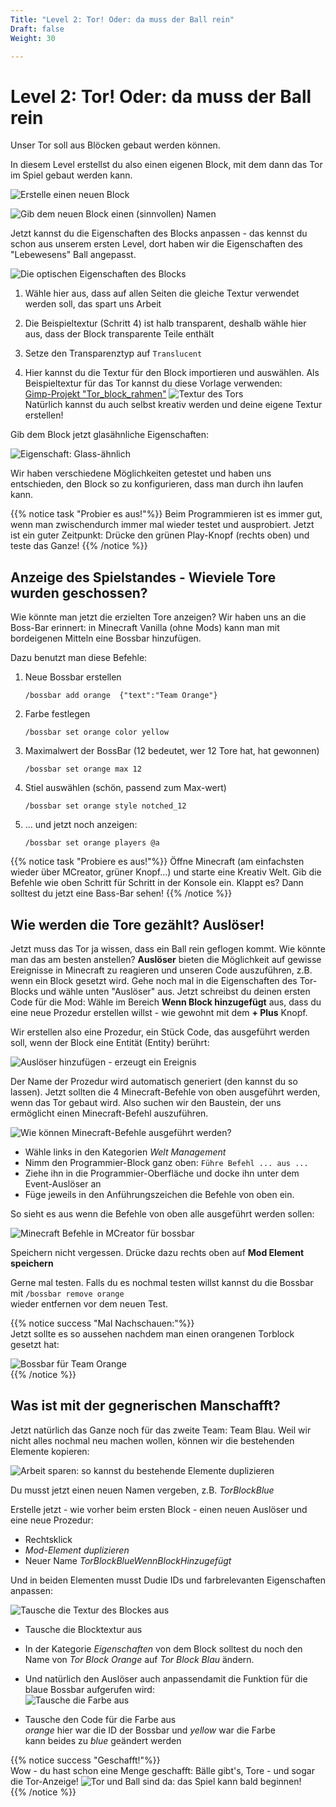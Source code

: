 ```yaml
---
Title: "Level 2: Tor! Oder: da muss der Ball rein"
Draft: false
Weight: 30

---
```



# Level 2: Tor! Oder: da muss der Ball rein

Unser Tor soll aus Blöcken gebaut werden können. 

In diesem Level erstellst du also einen eigenen Block, mit dem dann das Tor im Spiel gebaut werden kann.

![Erstelle einen neuen Block](block-erstellen-0.png)

![Gib dem neuen Block einen (sinnvollen) Namen](block-namen-geben.png)

Jetzt kannst du die Eigenschaften des Blocks anpassen - das kennst du schon aus unserem ersten Level, dort haben wir die Eigenschaften des "Lebewesens" Ball angepasst. 

![Die optischen Eigenschaften des Blocks](block-eigenschaften-optisch.png)

1. Wähle hier aus, dass auf allen Seiten die gleiche Textur verwendet werden soll, das spart uns Arbeit
2. Die Beispieltextur (Schritt 4) ist halb transparent, deshalb wähle hier aus, dass der Block transparente Teile enthält
3. Setze den Transparenztyp auf `Translucent`

4. Hier kannst du die Textur für den Block importieren und auswählen.
   Als Beispieltextur für das Tor kannst du diese Vorlage verwenden:  
   [Gimp-Projekt "Tor_block_rahmen"](tor_block_rahmen.xcf)
   ![Textur des Tors](tor_block_orange.png)  
   Natürlich kannst du auch selbst kreativ werden und deine eigene Textur erstellen!

Gib dem Block jetzt glasähnliche Eigenschaften:

![Eigenschaft: Glass-ähnlich](block-eigenschaften-glas.png)

Wir haben verschiedene Möglichkeiten getestet und haben uns entschieden, den Block so zu konfigurieren, dass man durch ihn laufen kann. 

{{% notice task "Probier es aus!"%}}
Beim Programmieren ist es immer gut, wenn man zwischendurch immer mal wieder testet und ausprobiert. Jetzt ist ein guter Zeitpunkt: Drücke den grünen Play-Knopf (rechts oben) und teste das Ganze!
{{% /notice %}}


## Anzeige des Spielstandes - Wieviele Tore wurden geschossen?

Wie könnte man jetzt die erzielten Tore anzeigen? Wir haben uns an die Boss-Bar erinnert: in Minecraft Vanilla (ohne Mods) kann man mit bordeigenen Mitteln eine Bossbar hinzufügen. 

Dazu benutzt man diese Befehle: 

<!-- all those empty lines to help pandoc make the correct line breaks (i hope)-->
1. Neue Bossbar erstellen

   `/bossbar add orange  {"text":"Team Orange"}`

2. Farbe festlegen

   `/bossbar set orange color yellow`

3. Maximalwert der BossBar (12 bedeutet, wer 12 Tore hat, hat gewonnen)

   `/bossbar set orange max 12`

4. Stiel auswählen (schön, passend zum Max-wert)  

   `/bossbar set orange style notched_12`

5. ... und jetzt noch anzeigen:  

   `/bossbar set orange players @a`

{{% notice task "Probiere es aus!"%}}
Öffne Minecraft (am einfachsten wieder über MCreator, grüner Knopf...) und starte eine Kreativ Welt. Gib die Befehle wie oben Schritt für Schritt in der Konsole ein. Klappt es? Dann solltest du jetzt eine Bass-Bar sehen! 
{{% /notice %}}

## Wie werden die Tore gezählt? Auslöser!
Jetzt muss das Tor ja wissen, dass ein Ball rein geflogen kommt. Wie könnte man das am besten anstellen? 
**Auslöser** bieten  die Möglichkeit auf gewisse Ereignisse in Minecraft zu reagieren und unseren Code auszuführen, z.B. wenn ein Block gesetzt wird. 
Gehe noch mal in die Eigenschaften des Tor-Blocks und wähle unten "Auslöser" aus.
Jetzt schreibst du deinen ersten Code für die Mod: Wähle im Bereich **Wenn Block hinzugefügt** aus, dass du eine neue Prozedur erstellen willst - wie gewohnt mit dem **+ Plus** Knopf.

Wir erstellen also eine Prozedur, ein Stück Code, das ausgeführt werden soll, wenn der Block eine Entität (Entity) berührt:

![Auslöser hinzufügen - erzeugt ein Ereignis](block-auslöser.png)

Der Name der Prozedur wird automatisch generiert (den kannst du so lassen).
Jetzt sollten die 4 Minecraft-Befehle von oben ausgeführt werden, wenn das Tor gebaut wird. Also suchen wir den Baustein, der uns ermöglicht einen Minecraft-Befehl auszuführen.

![Wie können Minecraft-Befehle ausgeführt werden?](prozedur-minecraft-befehl.png)

- Wähle links in den Kategorien *Welt Management* 
- Nimm den Programmier-Block ganz oben: `Führe Befehl ... aus ...`
- Ziehe ihn in die Programmier-Oberfläche und docke ihn unter dem Event-Auslöser an
- Füge jeweils in den Anführungszeichen die Befehle von oben ein.

So sieht es aus wenn die Befehle von oben alle ausgeführt werden sollen:

![Minecraft Befehle in MCreator für bossbar](code-torblock-setzen.png)

Speichern nicht vergessen. Drücke dazu rechts oben auf **Mod Element speichern**

Gerne mal testen. Falls du es nochmal testen willst kannst du die Bossbar mit 
`/bossbar remove orange`  
wieder entfernen vor dem neuen Test.

{{% notice success "Mal Nachschauen:"%}}  
Jetzt sollte es so aussehen nachdem man einen orangenen Torblock gesetzt hat:

![Bossbar für Team Orange](ingame-bossbar-orange.png)  
{{% /notice %}}


## Was ist mit der gegnerischen Manschafft? 
Jetzt natürlich das Ganze noch für das zweite Team: Team Blau.
Weil wir nicht alles nochmal neu machen wollen, können wir die bestehenden Elemente kopieren:

![Arbeit sparen: so kannst du bestehende Elemente duplizieren](element-duplizieren.png)

Du musst jetzt einen neuen Namen vergeben, z.B. *TorBlockBlue*   

Erstelle jetzt - wie vorher beim ersten Block - einen neuen Auslöser und eine neue Prozedur: 

- Rechtsklick
- *Mod-Element duplizieren*
- Neuer Name *TorBlockBlueWennBlockHinzugefügt*

Und in beiden Elementen musst Dudie IDs und farbrelevanten Eigenschaften anpassen:

![Tausche die Textur des Blockes aus](block-textur-austauschen.png)

- Tausche die Blocktextur aus
- In der Kategorie *Eigenschaften* von dem Block solltest du noch den Name von *Tor Block Orange* auf *Tor Block Blau* ändern.
- Und natürlich den Auslöser auch anpassendamit die Funktion für die blaue Bossbar aufgerufen wird:  
![Tausche die Farbe aus](code-farbe-austauschen.png)

- Tausche den Code für die Farbe aus  
  *orange* hier war die ID der Bossbar und *yellow* war die Farbe  
  kann beides zu *blue* geändert werden


{{% notice success "Geschafft!"%}}  
Wow - du hast schon eine Menge geschafft:
Bälle gibt's, Tore - und sogar die Tor-Anzeige!
![Tor und Ball sind da: das Spiel kann bald beginnen!](ingame-so-siehts-bis-jetzt-aus-2.png)  
{{% /notice %}}
